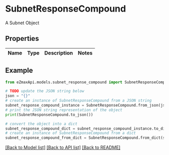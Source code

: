 # SubnetResponseCompound

A Subnet Object

## Properties

Name | Type | Description | Notes
------------ | ------------- | ------------- | -------------

## Example

```python
from eZmaxApi.models.subnet_response_compound import SubnetResponseCompound

# TODO update the JSON string below
json = "{}"
# create an instance of SubnetResponseCompound from a JSON string
subnet_response_compound_instance = SubnetResponseCompound.from_json(json)
# print the JSON string representation of the object
print(SubnetResponseCompound.to_json())

# convert the object into a dict
subnet_response_compound_dict = subnet_response_compound_instance.to_dict()
# create an instance of SubnetResponseCompound from a dict
subnet_response_compound_from_dict = SubnetResponseCompound.from_dict(subnet_response_compound_dict)
```
[[Back to Model list]](../README.md#documentation-for-models) [[Back to API list]](../README.md#documentation-for-api-endpoints) [[Back to README]](../README.md)


